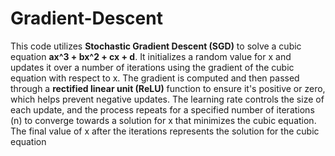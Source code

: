 # Gradient-Descent


This code utilizes **Stochastic Gradient Descent (SGD)** to solve a cubic equation **ax^3 + bx^2 + cx + d**. It initializes a random value for x and updates it over a number of iterations using the gradient of the cubic equation with respect to x. The gradient is computed and then passed through a **rectified linear unit (ReLU)** function to ensure it's positive or zero, which helps prevent negative updates. The learning rate controls the size of each update, and the process repeats for a specified number of iterations (n) to converge towards a solution for x that minimizes the cubic equation. The final value of x after the iterations represents the solution for the cubic equation
